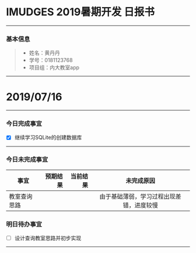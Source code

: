 # IMUDGES 2019暑期开发 日报书

------

### 基本信息

> - 姓名：黄丹丹
> - 学号：0181123768
> - 项目组：内大教室app

------

# 2019/07/16

------

### 今日完成事宜


- [x] 继续学习SQLite的创建数据库

------

### 今日未完成事宜

| 事宜     |预期结果| 当前结果  | 未完成原因   | 
| --------   | -----:  | -----:  | :----:  |
| 教室查询思路||  | 由于基础薄弱，学习过程出现差错，进度较慢 |

### 明日待办事宜

- [ ] 设计查询教室思路并初步实现


------
